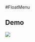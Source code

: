 #FloatMenu
## Demo
![](https://github.com/Gaiso/FloatMenu/blob/master/preview/2016-11-08_17_48_00.gif?raw=true)
